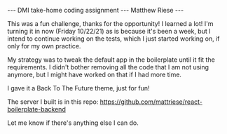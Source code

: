 --- DMI take-home coding assignment --- Matthew Riese ---

This was a fun challenge, thanks for the opportunity! I learned a lot!
I'm turning it in now (Friday 10/22/21) as is because it's been a week, but I intend to continue  working on the tests, which I just started working on, if only for my own practice.

My strategy was to tweak the default app in the boilerplate until it fit the requirements. I didn't bother removing all the code that I am not using anymore, but I might have worked on that if I had more time.

I gave it a Back To The Future theme, just for fun!

The server I built is in this repo: https://github.com/mattriese/react-boilerplate-backend

Let me know if there's anything else I can do.
